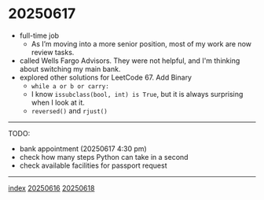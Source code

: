 <head><meta name="viewport" content="width=device-width, initial-scale=1.0, user-scalable=yes" /><meta charset="UTF-8"></head>

# 20250617

- full-time job
	- As I’m moving into a more senior position, most of my work are now review tasks.
- called Wells Fargo Advisors. They were not helpful, and I'm thinking about switching my main bank.
- explored other solutions for LeetCode 67. Add Binary
	- `while a or b or carry:`
	- I know `issubclass(bool, int) is True`, but it is always surprising when I look at it.
	- `reversed()` and `rjust()`

---

TODO:

- bank appointment (20250617 4:30 pm)
- check how many steps Python can take in a second
- check available facilities for passport request

---

[index](../../index.html)
[20250616](20250616.html)
[20250618](20250618.html)
